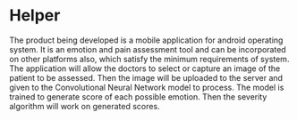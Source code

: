 # Helper
The product being developed is a mobile application for android operating system. It is an emotion and pain assessment tool and can be incorporated on other platforms also, which satisfy the minimum requirements of system. The application will allow the doctors to select or capture an image of the patient to be assessed. Then the image will be uploaded to the server and given to the Convolutional Neural Network model to process. The model is trained to generate score of each possible emotion. Then the severity algorithm will work on generated scores.

